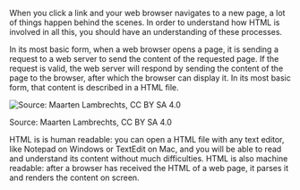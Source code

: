 When you click a link and your web browser navigates to a new page, a lot of things happen behind the scenes. In order to understand how HTML is involved in all this, you should have an understanding of these processes.

In its most basic form, when a web browser opens a page, it is sending a request to a web server to send the content of the requested page. If the request is valid, the web server will respond by sending the content of the page to the browser, after which the browser can display it. In its most basic form, that content is described in a HTML file.

![Source: Maarten Lambrechts, CC BY SA 4.0](HTML%20101%20669091b94f10444db4b140f91662a708/simple-request2x.png)

Source: Maarten Lambrechts, CC BY SA 4.0

HTML is is human readable: you can open a HTML file with any text editor, like Notepad on Windows or TextEdit on Mac, and you will be able to read and understand its content without much difficulties. HTML is also machine readable: after a browser has received the HTML of a web page, it parses it and renders the content on screen.